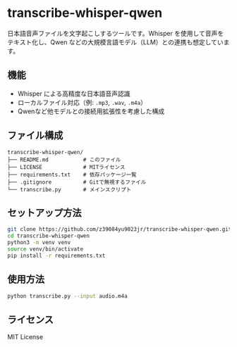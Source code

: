 # transcribe-whisper-qwen

日本語音声ファイルを文字起こしするツールです。Whisper を使用して音声をテキスト化し、Qwen などの大規模言語モデル（LLM）との連携も想定しています。

## 機能

- Whisper による高精度な日本語音声認識
- ローカルファイル対応（例: `.mp3`, `.wav`, `.m4a`）
- Qwenなど他モデルとの接続用拡張性を考慮した構成

## ファイル構成

```
transcribe-whisper-qwen/
├── README.md           # このファイル
├── LICENSE             # MITライセンス
├── requirements.txt    # 依存パッケージ一覧
├── .gitignore          # Gitで無視するファイル
└── transcribe.py       # メインスクリプト
```

## セットアップ方法

```bash
git clone https://github.com/z39084yu9023jr/transcribe-whisper-qwen.git
cd transcribe-whisper-qwen
python3 -m venv venv
source venv/bin/activate
pip install -r requirements.txt
```

## 使用方法

```bash
python transcribe.py --input audio.m4a
```

## ライセンス

MIT License
